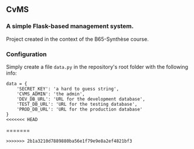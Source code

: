 ## CvMS
### A simple Flask-based management system.

Project created in the context of the B65-Synthèse course.


### Configuration
Simply create a file ```data.py``` in the repository's root folder with the following info:

```
data = {
    'SECRET_KEY': 'a hard to guess string',
    'CVMS_ADMIN': 'the admin',
    'DEV_DB_URL': 'URL for the development database',
    'TEST_DB_URL': 'URL for the testing database',
    'PROD_DB_URL': 'URL for the production database'
}
<<<<<<< HEAD
```
=======
```
>>>>>>> 2b1a3210d7889880ba56e1f79e9e8a2ef4821bf3
